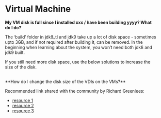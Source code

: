 # Virtual Machine

**My VM disk is full since I installed xxx / have been building yyyy? What do I do?**

The ‘build’ folder in jdk8_tl and jdk9 take up a lot of disk space - sometimes upto 3GB, and if not required after building it, can be removed. In the beginning when learning about the system, you won’t need both jdk8 and jdk9 built. 

If you still need more disk space, use the below solutions to increase the size of the disk.

<br/>
**How do I change the disk size of the VDIs on the VMs?**

Recommended link shared with the community by Richard Greenlees:
- [resource 1](http://bit.ly/1qgfZJ7)
- [resource 2](http://www.howtogeek.com/124622/how-to-enlarge-a-virtual-machines-disk-in-virtualbox-or-vmware/)
- [resource 3](https://forums.virtualbox.org/viewtopic.php?t=10348)